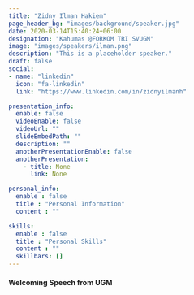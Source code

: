 ```yaml
---
title: "Zidny Ilman Hakiem"
page_header_bg: "images/background/speaker.jpg"
date: 2020-03-14T15:40:24+06:00
designation: "Kahumas @FORKOM TRI SVUGM"
image: "images/speakers/ilman.png"
description: "This is a placeholder speaker."
draft: false
social:
- name: "linkedin"
  icon: "fa-linkedin"
  link: "https://www.linkedin.com/in/zidnyilmanh"

presentation_info:
  enable: false
  videoEnable: false
  videoUrl: ""
  slideEmbedPath: ""
  description: ""
  anotherPresentationEnable: false
  anotherPresentation:
    - title: None
      link: None

personal_info:
  enable : false
  title : "Personal Information"
  content : ""

skills:
  enable : false
  title : "Personal Skills"
  content : ""
  skillbars: []
---
```


#### Welcoming Speech from UGM